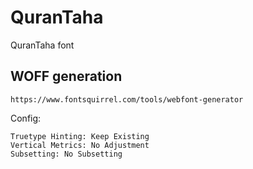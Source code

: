 
# QuranTaha
QuranTaha font

## WOFF generation

    https://www.fontsquirrel.com/tools/webfont-generator

Config:

    Truetype Hinting: Keep Existing
    Vertical Metrics: No Adjustment
    Subsetting: No Subsetting
